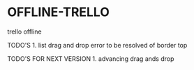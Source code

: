 # OFFLINE-TRELLO
trello offline 



TODO'S
    1. list drag and drop error to be resolved of border top


TODO'S FOR NEXT VERSION
    1. advancing drag ands drop
